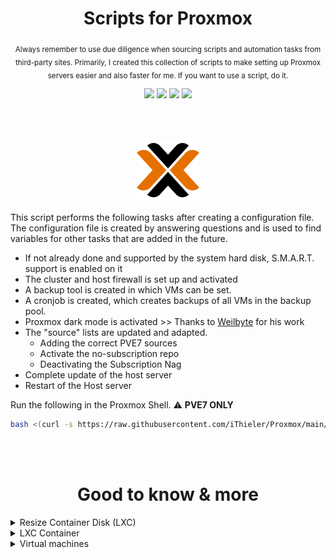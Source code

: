 <h1 align="center" id="heading">Scripts for Proxmox</h1>

<p align="center"><sub> Always remember to use due diligence when sourcing scripts and automation tasks from third-party sites. Primarily, I created this collection of scripts to make setting up Proxmox servers easier and also faster for me. If you want to use a script, do it. </sub></p>

<p align="center">
  <a href="https://github.com/iThieler/Proxmox/blob/master/LICENSE"><img src="https://img.shields.io/badge/license-MIT-blue" ></a>
  <a href="https://github.com/iThieler/iThieler/discussions"><img src="https://img.shields.io/badge/%F0%9F%92%AC-Discussions-orange" /></a>
  <a href="https://github.com/iThieler/Proxmox/blob/master/CHANGELOG.md"><img src="https://img.shields.io/badge/🔶-Changelog-blue" /></a>
  <a href="https://ko-fi.com/U7U3FUTLF"><img src="https://img.shields.io/badge/%E2%98%95-Buy%20me%20a%20coffee-red" /></a>
</p><br><br>

<p align="center"><img src="https://github.com/home-assistant/brands/blob/master/core_integrations/proxmoxve/icon.png?raw=true" height="100"/></p>

This script performs the following tasks after creating a configuration file. The configuration file is created by answering questions and is used to find variables for other tasks that are added in the future.
- If not already done and supported by the system hard disk, S.M.A.R.T. support is enabled on it
- The cluster and host firewall is set up and activated
- A backup tool is created in which VMs can be set.
- A cronjob is created, which creates backups of all VMs in the backup pool.
- Proxmox dark mode is activated >> Thanks to [Weilbyte](https://github.com/Weilbyte/PVEDiscordDark) for his work
- The "source" lists are updated and adapted.
  - Adding the correct PVE7 sources
  - Activate the no-subscription repo
  - Deactivating the Subscription Nag
- Complete update of the host server
- Restart of the Host server
 
Run the following in the Proxmox Shell. ⚠️ **PVE7 ONLY**

```bash
bash <(curl -s https://raw.githubusercontent.com/iThieler/Proxmox/main/misc/global-config-file.sh) install
```

<br><br><h1 align="center" id="heading"> Good to know & more </h1>

<details>
<summary markdown="span"> Resize Container Disk (LXC) </summary>
 
<h1 align="center" id="heading"> Resize Container Disk (LXC) </h1>

You will need access to your Proxmox node via SSH or directly. This applies to the standard Proxmox setup using LVM. In this example, the hard disk of the VMID 100 is reduced from 16GB to 8GB. On your Proxmox node, do the following:

List containers
```bash
pct list
```


Stop the container you want to resize
```bash
pct stop 100
```


Find out it's path on the node
```bash
lvdisplay | grep "LV Path\|LV Size"
```


Run a file system check
```bash
e2fsck -fy /dev/pve/vm-100-disk-0
```


Resize the file system
```bash
resize2fs /dev/pve/vm-100-disk-0 8G
```


Resize the local volume
```bash
lvreduce -L 8G /dev/pve/vm-100-disk-0
```


Edit the container's conf file
```bash
nano /etc/pve/lxc/100.conf
```


Update the following line accordingly
```bash
FROM:
rootfs: local-lvm:vm-100-disk-0,size=16G
TO:
rootfs: local-lvm:vm-100-disk-0,size=8G
```


Start the container
```bash
pct start 100
```


Enter and check the resize container disk
```bash
pct enter 100
df -h
```
____________________________________________________________________________________________ 
</details>

<details>
<summary markdown="span"> LXC Container </summary>
<h1 id="heading"> </h1>
<details>
<summary markdown="span"> LXC 1 </summary>
 
<p align="center"><img src="" height="100"/></p>

<h1 align="center" id="heading"> LXC 1 </h1>

```bash
bash <(curl -s https://raw.githubusercontent.com/iThieler/Proxmox/main/lxc/*.sh) install
```
____________________________________________________________________________________________ 
</details>

<details>
<summary markdown="span"> LXC 2 </summary>
 
<p align="center"><img src="" height="100"/></p>

<h1 align="center" id="heading"> LXC 2 </h1>

```bash
bash <(curl -s https://raw.githubusercontent.com/iThieler/Proxmox/main/lxc/*.sh) install
```
____________________________________________________________________________________________ 
</details>

<details>
<summary markdown="span"> LXC 3 </summary>
 
<p align="center"><img src="" height="100"/></p>

<h1 align="center" id="heading"> LXC 3 </h1>

```bash
bash <(curl -s https://raw.githubusercontent.com/iThieler/Proxmox/main/lxc/*.sh) install
```
____________________________________________________________________________________________ 
</details><h1 id="heading"> </h1></details>

<details>
<summary markdown="span"> Virtual machines </summary>
<h1 id="heading"> </h1>
<details>
<summary markdown="span"> VM 1 </summary>
 
<p align="center"><img src="" height="100"/></p>

<h1 align="center" id="heading"> VM 1 </h1>

```bash
bash <(curl -s https://raw.githubusercontent.com/iThieler/Proxmox/main/vm/*.sh) install
```
____________________________________________________________________________________________ 
</details>

<details>
<summary markdown="span"> VM 2 </summary>
 
<p align="center"><img src="" height="100"/></p>

<h1 align="center" id="heading"> VM 2 </h1>

```bash
bash <(curl -s https://raw.githubusercontent.com/iThieler/Proxmox/main/vm/*.sh) install
```
____________________________________________________________________________________________ 
</details>

<details>
<summary markdown="span"> VM 3 </summary>
 
<p align="center"><img src="" height="100"/></p>

<h1 align="center" id="heading"> VM 3 </h1>

```bash
bash <(curl -s https://raw.githubusercontent.com/iThieler/Proxmox/main/vm/*.sh) install
```
____________________________________________________________________________________________ 
</details><h1 id="heading"> </h1></details>
